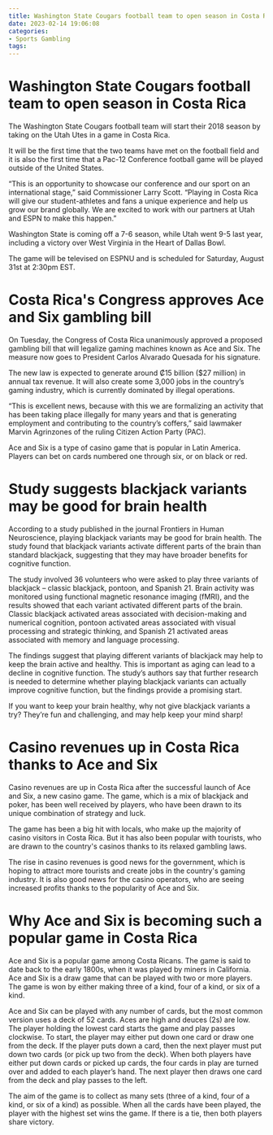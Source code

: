 ```yaml
---
title: Washington State Cougars football team to open season in Costa Rica
date: 2023-02-14 19:06:08
categories:
- Sports Gambling
tags:
---
```



#  Washington State Cougars football team to open season in Costa Rica

The Washington State Cougars football team will start their 2018 season by taking on the Utah Utes in a game in Costa Rica.

It will be the first time that the two teams have met on the football field and it is also the first time that a Pac-12 Conference football game will be played outside of the United States.

“This is an opportunity to showcase our conference and our sport on an international stage,” said Commissioner Larry Scott. “Playing in Costa Rica will give our student-athletes and fans a unique experience and help us grow our brand globally. We are excited to work with our partners at Utah and ESPN to make this happen.”

Washington State is coming off a 7-6 season, while Utah went 9-5 last year, including a victory over West Virginia in the Heart of Dallas Bowl.

The game will be televised on ESPNU and is scheduled for Saturday, August 31st at 2:30pm EST.

#  Costa Rica's Congress approves Ace and Six gambling bill

On Tuesday, the Congress of Costa Rica unanimously approved a proposed gambling bill that will legalize gaming machines known as Ace and Six. The measure now goes to President Carlos Alvarado Quesada for his signature.

The new law is expected to generate around ₡15 billion ($27 million) in annual tax revenue. It will also create some 3,000 jobs in the country’s gaming industry, which is currently dominated by illegal operations.

“This is excellent news, because with this we are formalizing an activity that has been taking place illegally for many years and that is generating employment and contributing to the country’s coffers,” said lawmaker Marvin Agrinzones of the ruling Citizen Action Party (PAC).

Ace and Six is a type of casino game that is popular in Latin America. Players can bet on cards numbered one through six, or on black or red.

#  Study suggests blackjack variants may be good for brain health

According to a study published in the journal Frontiers in Human Neuroscience, playing blackjack variants may be good for brain health. The study found that blackjack variants activate different parts of the brain than standard blackjack, suggesting that they may have broader benefits for cognitive function.

The study involved 36 volunteers who were asked to play three variants of blackjack – classic blackjack, pontoon, and Spanish 21. Brain activity was monitored using functional magnetic resonance imaging (fMRI), and the results showed that each variant activated different parts of the brain. Classic blackjack activated areas associated with decision-making and numerical cognition, pontoon activated areas associated with visual processing and strategic thinking, and Spanish 21 activated areas associated with memory and language processing.

The findings suggest that playing different variants of blackjack may help to keep the brain active and healthy. This is important as aging can lead to a decline in cognitive function. The study’s authors say that further research is needed to determine whether playing blackjack variants can actually improve cognitive function, but the findings provide a promising start.

If you want to keep your brain healthy, why not give blackjack variants a try? They’re fun and challenging, and may help keep your mind sharp!

#  Casino revenues up in Costa Rica thanks to Ace and Six

Casino revenues are up in Costa Rica after the successful launch of Ace and Six, a new casino game. The game, which is a mix of blackjack and poker, has been well received by players, who have been drawn to its unique combination of strategy and luck.

The game has been a big hit with locals, who make up the majority of casino visitors in Costa Rica. But it has also been popular with tourists, who are drawn to the country's casinos thanks to its relaxed gambling laws.

The rise in casino revenues is good news for the government, which is hoping to attract more tourists and create jobs in the country's gaming industry. It is also good news for the casino operators, who are seeing increased profits thanks to the popularity of Ace and Six.

#  Why Ace and Six is becoming such a popular game in Costa Rica

Ace and Six is a popular game among Costa Ricans. The game is said to date back to the early 1800s, when it was played by miners in California. Ace and Six is a draw game that can be played with two or more players. The game is won by either making three of a kind, four of a kind, or six of a kind.

Ace and Six can be played with any number of cards, but the most common version uses a deck of 52 cards. Aces are high and deuces (2s) are low. The player holding the lowest card starts the game and play passes clockwise. To start, the player may either put down one card or draw one from the deck. If the player puts down a card, then the next player must put down two cards (or pick up two from the deck). When both players have either put down cards or picked up cards, the four cards in play are turned over and added to each player’s hand. The next player then draws one card from the deck and play passes to the left.

The aim of the game is to collect as many sets (three of a kind, four of a kind, or six of a kind) as possible. When all the cards have been played, the player with the highest set wins the game. If there is a tie, then both players share victory.